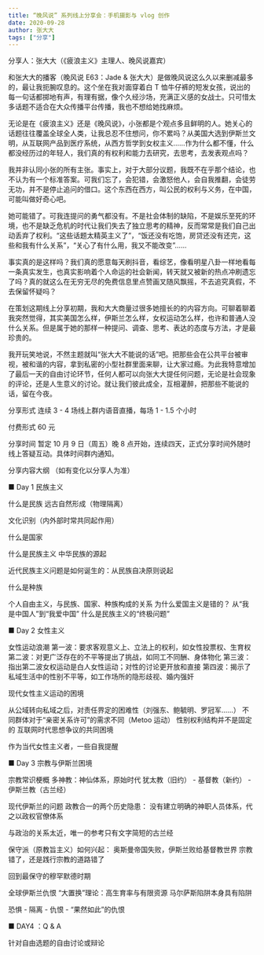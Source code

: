 ```yaml
---
title: “晚风说” 系列线上分享会：手机摄影与 vlog 创作
date: 2020-09-28
author: 张大大
tags: ["分享"]
---
```


分享人：张大大（《疲浪主义》主理人、晚风说嘉宾）

<!--more-->

和张大大的播客（晚风说 E63：Jade & 张大大）是做晚风说这么久以来删减最多的，最让我扼腕叹息的。这个坐在我对面穿着白 T 恤牛仔裤的短发女孩，说出的每一句话都掷地有声，有理有据，像个久经沙场，充满正义感的女战士。只可惜太多话题不适合在大众传播平台传播，我也不想给她找麻烦。



无论是在《疲浪主义》还是《晚风说》，小张都是个观点多且鲜明的人。她关心的话题往往覆盖全球全人类，让我总忍不住想问，你不累吗？从美国大选到伊斯兰文明，从互联网产品到医疗系统，从西方哲学到女权主义……作为什么都不懂，什么都没经历过的年轻人，我们真的有权利和能力去研究，去思考，去发表观点吗？



我并非认同小张的所有主张。事实上，对于大部分议题，我既不在乎那个结论，也不认为有一个标准答案。可我们忘了，会犯错，会激怒他人，会自我推翻，会徒劳无功，并不是停止追问的借口。这个东西在西方，叫公民的权利与义务，在中国，可能叫做好奇心吧。



她可能错了。可我连提问的勇气都没有。不是社会体制的缺陷，不是娱乐至死的环境，也不是缺乏危机的时代让我们失去了独立思考的精神，反而常常是我们自己出动丢弃了权利。“这些话题太精英主义了”，“饭还没有吃饱，房贷还没有还完，这些和我有什么关系”，“关心了有什么用，我又不能改变”……



事实真的是这样吗？我们真的愿意每天刷抖音，看综艺，像看明星八卦一样地看每一条真实发生，也真实影响着个人命运的社会新闻，转天就又被新的热点冲刷遗忘了吗？真的就这么在无穷无尽的免费信息里点赞画叉随风飘摇，不去追究真假，不去保留怀疑吗？



在策划这期线上分享初期，我和大大商量过很多她擅长的的内容方向。可聊着聊着我突然觉得，其实美国怎么样，伊斯兰怎么样，女权运动怎么样，也许和普通人没什么关系。但是属于她的那样一种提问、调查、思考、表达的态度与方法，才是最珍贵的。



我开玩笑地说，不然主题就叫“张大大不能说的话”吧。把那些会在公共平台被审视，被和谐的内容，拿到私密的小型社群里面来聊，让大家过瘾。为此我特意增加了最后一天的自由讨论环节，任何人都可以向张大大提任何问题，无论是社会现象的评论，还是人生意义的讨论。就让我们彼此成全，互相灌醉，把那些不能说的话，留在今夜。



 分享形式   连续 3 - 4 场线上群内语音直播，每场 1 - 1.5 个小时



 付费形式   60 元



 分享时间   暂定 10 月 9 日（周五）晚 8 点开始，连续四天，正式分享时间外随时线上答疑互动。具体时间群内通知。



 分享内容大纲   （如有变化以分享人为准）



■ Day 1  民族主义



什么是民族
远古自然形成（物理隔离）

文化识别（内外部时常共同起作用）



什么是国家



什么是民族主义
中华民族的源起

近代民族主义问题是如何诞生的：从民族自决原则说起



什么是种族



个人自由主义，与民族、国家、种族构成的关系 
为什么爱国主义是错的？
从“我是中国人”到“我爱中国”
什么是民族主义的“终极问题”





■ Day 2  女性主义



女性运动浪潮
第一波：要求客观意义上、立法上的权利，如女性投票权、生育权
第二波：对更广泛存在的不平等提出了挑战，如同工不同酬、身体物化
第三波：指出第二波女权运动是白人女性运动；对性的讨论更开放和直接
第四波：揭示了私域生活中的性别不平等，如工作场所的隐形歧视、婚内强奸



现代女性主义运动的困境

从公域转向私域之后，对责任界定的困难性（刘强东、鲍毓明、罗冠军……）
不同群体对于“亲密关系许可”的需求不同（Metoo 运动）
性别权利结构并不是固定的
互联网时代思想争议的共同困境



作为当代女性主义者，一些自我提醒





■ Day 3  宗教与伊斯兰困境



宗教常识梗概
多神教：神仙体系，原始时代
犹太教（旧约） - 基督教（新约） - 伊斯兰教（古兰经）



现代伊斯兰的问题
政教合一的两个历史隐患：
没有建立明确的神职人员体系，代之以政权官僚体系

与政治的关系太近，唯一的参考只有文字简短的古兰经



保守派（原教旨主义）如何兴起：
奥斯曼帝国失败，伊斯兰败给基督教世界
宗教错了，还是践行宗教的道路错了

回到最保守的穆罕默德时期



全球伊斯兰仇恨
“大置换”理论：高生育率与有限资源
马尔萨斯陷阱本身具有陷阱

恐惧 - 隔离 - 仇恨 - “果然如此”的仇恨





■ DAY4 ：Q & A

针对自由选题的自由讨论或辩论

